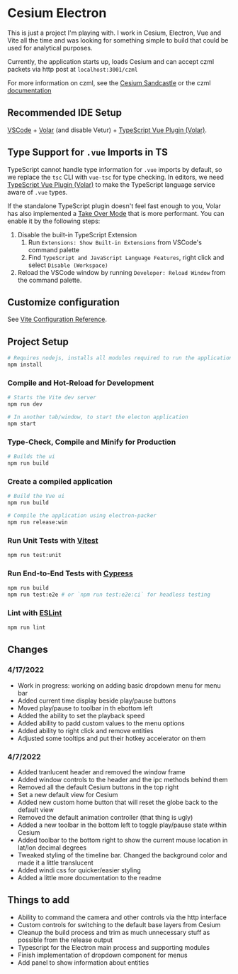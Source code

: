 # Cesium Electron

This is just a project I'm playing with. I work in Cesium, Electron, Vue and Vite all the time and was looking for something simple to build that could be used for analytical purposes.

Currently, the application starts up, loads Cesium and can accept czml packets via http post at `localhost:3001/czml`

For more information on czml, see the [Cesium Sandcastle](https://sandcastle.cesium.com/) or the czml [documentation](https://github.com/AnalyticalGraphicsInc/czml-writer/wiki/CZML-Guide)

## Recommended IDE Setup

[VSCode](https://code.visualstudio.com/) + [Volar](https://marketplace.visualstudio.com/items?itemName=johnsoncodehk.volar) (and disable Vetur) + [TypeScript Vue Plugin (Volar)](https://marketplace.visualstudio.com/items?itemName=johnsoncodehk.vscode-typescript-vue-plugin).

## Type Support for `.vue` Imports in TS

TypeScript cannot handle type information for `.vue` imports by default, so we replace the `tsc` CLI with `vue-tsc` for type checking. In editors, we need [TypeScript Vue Plugin (Volar)](https://marketplace.visualstudio.com/items?itemName=johnsoncodehk.vscode-typescript-vue-plugin) to make the TypeScript language service aware of `.vue` types.

If the standalone TypeScript plugin doesn't feel fast enough to you, Volar has also implemented a [Take Over Mode](https://github.com/johnsoncodehk/volar/discussions/471#discussioncomment-1361669) that is more performant. You can enable it by the following steps:

1. Disable the built-in TypeScript Extension
   1. Run `Extensions: Show Built-in Extensions` from VSCode's command palette
   2. Find `TypeScript and JavaScript Language Features`, right click and select `Disable (Workspace)`
2. Reload the VSCode window by running `Developer: Reload Window` from the command palette.

## Customize configuration

See [Vite Configuration Reference](https://vitejs.dev/config/).

## Project Setup

```sh
# Requires nodejs, installs all modules required to run the application
npm install
```

### Compile and Hot-Reload for Development

```sh
# Starts the Vite dev server
npm run dev

# In another tab/window, to start the electon application
npm start
```

### Type-Check, Compile and Minify for Production

```sh
# Builds the ui
npm run build
```

### Create a compiled application

```sh
# Build the Vue ui
npm run build

# Compile the application using electron-packer
npm run release:win
```

### Run Unit Tests with [Vitest](https://vitest.dev/)

```sh
npm run test:unit
```

### Run End-to-End Tests with [Cypress](https://www.cypress.io/)

```sh
npm run build
npm run test:e2e # or `npm run test:e2e:ci` for headless testing
```

### Lint with [ESLint](https://eslint.org/)

```sh
npm run lint
```

## Changes

### 4/17/2022
- Work in progress: working on adding basic dropdown menu for menu bar
- Added current time display beside play/pause buttons
- Moved play/pause to toolbar in th ebottom left
- Added the ability to set the playback speed
- Added ability to padd custom values to the menu options
- Added ability to right click and remove entities
- Adjusted some tooltips and put their hotkey accelerator on them

### 4/7/2022

- Added tranlucent header and removed the window frame
- Added window controls to the header and the ipc methods behind them
- Removed all the default Cesium buttons in the top right
- Set a new default view for Cesium
- Added new custom home button that will reset the globe back to the default view
- Removed the default animation controller (that thing is ugly)
- Added a new toolbar in the bottom left to toggle play/pause state within Cesium
- Added toolbar to the bottom right to show the current mouse location in lat/lon decimal degrees
- Tweaked styling of the timeline bar. Changed the background color and made it a little translucent
- Added windi css for quicker/easier styling
- Added a little more documentation to the readme

## Things to add

- Ability to command the camera and other controls via the http interface
- Custom controls for switching to the default base layers from Cesium
- Cleanup the build process and trim as much unnecessary stuff as possible from the release output
- Typescript for the Electron main process and supporting modules
- Finish implementation of dropdown component for menus
- Add panel to show information about entities